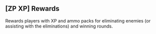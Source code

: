 ## [ZP XP] Rewards

Rewards players with XP and ammo packs for eliminating enemies (or assisting with the eliminations) and winning rounds.